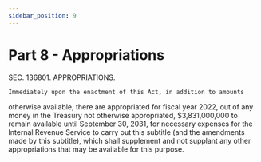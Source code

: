 ```yaml
---
sidebar_position: 9
---
```


# Part 8 - Appropriations

SEC. 136801. APPROPRIATIONS.

    Immediately upon the enactment of this Act, in addition to amounts 
otherwise available, there are appropriated for fiscal year 2022, out 
of any money in the Treasury not otherwise appropriated, $3,831,000,000 
to remain available until September 30, 2031, for necessary expenses 
for the Internal Revenue Service to carry out this subtitle (and the 
amendments made by this subtitle), which shall supplement and not 
supplant any other appropriations that may be available for this 
purpose.